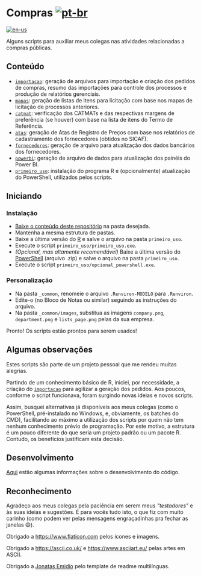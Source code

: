 # Compras [![pt-br](https://img.shields.io/badge/lang-pt--br-yellow?style=plastic)](https://github.com/fabiofrozza/compras/tree/main/README.md)

[![en-us](https://img.shields.io/badge/lang-en--us-blue?style=plastic)](https://github.com/fabiofrozza/compras/tree/main/README.en-us.md)

Alguns scripts para auxiliar meus colegas nas atividades relacionadas a compras públicas.

## Conteúdo

* [`importacao`](./importacao): geração de arquivos para importação e criação dos pedidos de compras, resumo das importações para controle dos processos e produção de relatórios gerenciais.
* [`mapas`](./mapas): geração de listas de itens para licitação com base nos mapas de licitação de processos anteriores.
* [`catmat`](./catmat): verificação dos CATMATs e das respectivas margens de preferência (se houver) com base na lista de itens do Termo de Referência.
* [`atas`](./atas): geração de Atas de Registro de Preços com base nos relatórios de cadastramento dos fornecedores (obtidos no SICAF).
* [`fornecedores`](./fornecedores): geração de arquivo para atualização dos dados bancários dos fornecedores.
* [`powerbi`](./powerbi): geração de arquivo de dados para atualização dos painéis do Power BI.
* [`primeiro_uso`](./primeiro_uso): instalação do programa R e (opcionalmente) atualização  do PowerShell, utilizados pelos scripts.

## Iniciando

### Instalação

* [Baixe o conteúdo deste repositório](https://github.com/fabiofrozza/compras/archive/refs/heads/main.zip) na pasta desejada.
* Mantenha a mesma estrutura de pastas.
* Baixe a última versão do [R](https://cran.r-project.org/bin/windows/base/) e salve o arquivo na pasta `primeiro_uso`.
* Execute o script `primeiro_uso/primeiro_uso.exe`.
* _(Opcional, mas altamente recomendável)_ Baixe a última versão do [PowerShell](https://learn.microsoft.com/en-us/powershell/scripting/install/installing-powershell-on-windows?view=powershell-7.5#installing-the-zip-package) (arquivo .zip) e salve o arquivo na pasta `primeiro_uso`.
* Execute o script `primeiro_uso/opcional_powershell.exe`.

### Personalização

* Na pasta `_common`, renomeie o arquivo `.Renviron-MODELO` para `.Renviron`.
* Edite-o (no Bloco de Notas ou similar) seguindo as instruções do arquivo.
* Na pasta `_common/images`, substitua as imagens `company.png`, `department.png` e `lists_page.png` pelas da sua empresa.

Pronto! Os scripts estão prontos para serem usados!

## Algumas observações

Estes scripts são parte de um projeto pessoal que me rendeu muitas alegrias. 

Partindo de um conhecimento básico de R, iniciei, por necessidade, a criação do [`importacao`](./importacao) para agilizar a geração dos pedidos. Aos poucos, conforme o script funcionava, foram surgindo novas ideias e novos scripts. 

Assim, busquei alternativas já disponíveis aos meus colegas (como o PowerShell, pré-instalado no Windows, e, obviamente, os batches do CMD), facilitando ao máximo a utilização dos scripts por quem não tem nenhum conhecimento prévio de programação. Por este motivo, a estrutura é um pouco diferente do que seria um projeto padrão ou um pacote R. Contudo, os benefícios justificam esta decisão.

## Desenvolvimento

[Aqui](./_common/README.md) estão algumas informações sobre o desenvolvimento do código.

## Reconhecimento

Agradeço aos meus colegas pela paciência em serem meus _"testadores"_ e às suas ideias e sugestões. É para vocês tudo isto, o que fiz com muito carinho (como podem ver pelas mensagens engraçadinhas pra fechar as janelas 😄).

Obrigado a https://www.flaticon.com pelos ícones e imagens.

Obrigado a https://ascii.co.uk/ e https://www.asciiart.eu/ pelas artes em ASCII.

Obrigado a [Jonatas Emidio](https://github.com/jonatasemidio/multilanguage-readme-pattern) pelo template de readme multilínguas.
